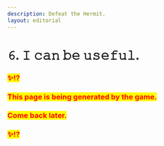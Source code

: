 ```yaml
---
description: Defeat the Hermit.
layout: editorial
---
```


# 𝟼. 𝙸 𝚌𝚊𝚗 𝚋𝚎 𝚞𝚜𝚎𝚏𝚞𝚕.

### <mark style="color:red;">✨⁉️</mark>&#x20;

### <mark style="color:red;">This page is being generated by the game.</mark>&#x20;

### <mark style="color:red;">Come back later.</mark>

### <mark style="color:red;">✨⁉️</mark>
